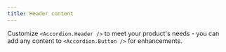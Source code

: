 ```yaml
---
title: Header content
---
```


Customize `<Accordion.Header />` to meet your product's needs - you can add any content to `<Accordion.Button />` for enhancements.
